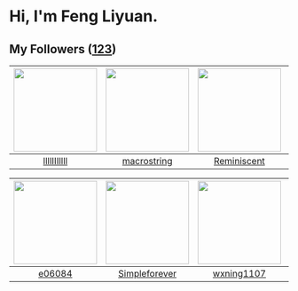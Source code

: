 # Hi, I'm Feng Liyuan.

## My Followers ([123](https://github.com/SunRunAway?tab=followers))

| <img src="https://avatars.githubusercontent.com/u/16208288?v=4" width="150" height="150" /> | <img src="https://avatars.githubusercontent.com/u/35601156?v=4" width="150" height="150" /> | <img src="https://avatars.githubusercontent.com/u/41809508?v=4" width="150" height="150" /> | <img src="https://avatars.githubusercontent.com/u/41463486?v=4" width="150" height="150" /> |
| :-----------------------------------------------------------------------------------------: | :-----------------------------------------------------------------------------------------: | :-----------------------------------------------------------------------------------------: | :-----------------------------------------------------------------------------------------: |
|                        [llllIIIllll](https://github.com/llllIIIllll)                        |                        [macrostring](https://github.com/macrostring)                        |                        [Reminiscent](https://github.com/Reminiscent)                        |                            [zibralu](https://github.com/zibralu)                            |

| <img src="https://avatars.githubusercontent.com/u/24450527?v=4" width="150" height="150" /> | <img src="https://avatars.githubusercontent.com/u/26863652?v=4" width="150" height="150" /> | <img src="https://avatars.githubusercontent.com/u/42286315?v=4" width="150" height="150" /> | <img src="https://avatars.githubusercontent.com/u/32123947?v=4" width="150" height="150" /> |
| :-----------------------------------------------------------------------------------------: | :-----------------------------------------------------------------------------------------: | :-----------------------------------------------------------------------------------------: | :-----------------------------------------------------------------------------------------: |
|                             [e06084](https://github.com/e06084)                             |                      [Simpleforever](https://github.com/Simpleforever)                      |                         [wxning1107](https://github.com/wxning1107)                         |                          [alexlausz](https://github.com/alexlausz)                          |